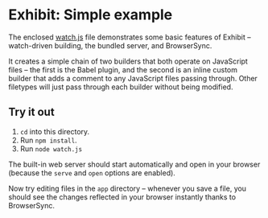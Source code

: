 # Exhibit: Simple example

The enclosed [watch.js](./watch.js) file demonstrates some basic features of Exhibit – watch-driven building, the bundled server, and BrowserSync.

It creates a simple chain of two builders that both operate on JavaScript files – the first is the Babel plugin, and the second is an inline custom builder that adds a comment to any JavaScript files passing through. Other filetypes will just pass through each builder without being modified.

## Try it out

1. `cd` into this directory.
2. Run `npm install`.
3. Run `node watch.js`

The built-in web server should start automatically and open in your browser (because the `serve` and `open` options are enabled).

Now try editing files in the `app` directory – whenever you save a file, you should see the changes reflected in your browser instantly thanks to BrowserSync.
